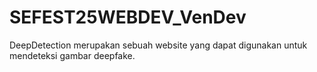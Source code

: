 # SEFEST25WEBDEV_VenDev
DeepDetection merupakan sebuah website yang dapat digunakan untuk mendeteksi gambar deepfake.
